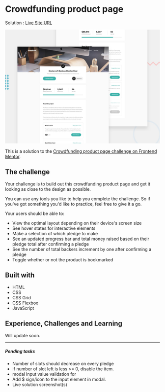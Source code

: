 # Crowdfunding product page

Solution : [Live Site URL](https://frontend-mentor-challenges-ecru.vercel.app/crowdfunding-product-page/)

![Design preview for the Crowdfunding product page coding challenge](./design/desktop-preview.jpg)

This is a solution to the [Crowdfunding product page challenge on Frontend Mentor](https://www.frontendmentor.io/challenges/crowdfunding-product-page-7uvcZe7ZR).

## The challenge

Your challenge is to build out this crowdfunding product page and get it looking as close to the design as possible.

You can use any tools you like to help you complete the challenge. So if you've got something you'd like to practice, feel free to give it a go.

Your users should be able to:

- View the optimal layout depending on their device's screen size
- See hover states for interactive elements
- Make a selection of which pledge to make
- See an updated progress bar and total money raised based on their pledge total after confirming a pledge
- See the number of total backers increment by one after confirming a pledge
- Toggle whether or not the product is bookmarked

## Built with

- HTML
- CSS
- CSS Grid
- CSS Flexbox
- JavaScript

## Experience, Challenges and Learning

Will update soon.

---

##### Pending tasks

- Number of slots should decrease on every pledge
- If number of slot left is less >= 0, disable the item.
- modal Input value validation for
- Add $ sign/icon to the input element in modal.
- Live solution screenshot(s)
